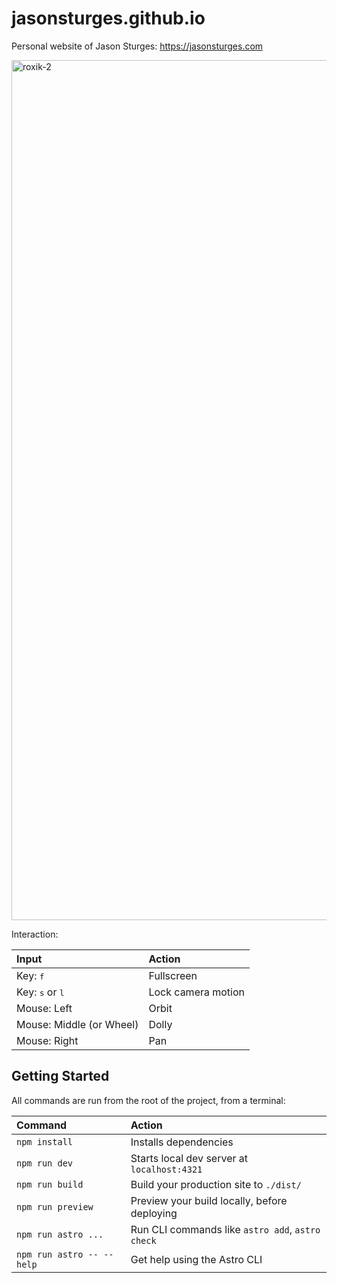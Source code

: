 # jasonsturges.github.io
Personal website of Jason Sturges: https://jasonsturges.com

<img width="1376" alt="roxik-2" src="https://github.com/jasonsturges/jasonsturges.github.io/assets/1213591/3bfe9af3-0e09-45e3-86c8-ad256c07c6c7">

Interaction:

| Input                             | Action             |
|:----------------------------------|:-------------------|
| Key: <kbd>f</kbd>                 | Fullscreen         |
| Key: <kbd>s</kbd> or <kbd>l</kbd> | Lock camera motion |
| Mouse: Left                       | Orbit              |
| Mouse: Middle (or Wheel)          | Dolly              |
| Mouse: Right                      | Pan                |


## Getting Started

All commands are run from the root of the project, from a terminal:

| Command                   | Action                                           |
| :------------------------ | :----------------------------------------------- |
| `npm install`             | Installs dependencies                            |
| `npm run dev`             | Starts local dev server at `localhost:4321`      |
| `npm run build`           | Build your production site to `./dist/`          |
| `npm run preview`         | Preview your build locally, before deploying     |
| `npm run astro ...`       | Run CLI commands like `astro add`, `astro check` |
| `npm run astro -- --help` | Get help using the Astro CLI                     |

